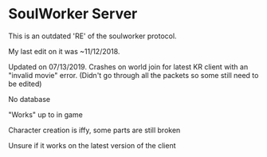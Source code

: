 # SoulWorker Server
This is an outdated 'RE' of the soulworker protocol.

My last edit on it was ~11/12/2018.

Updated on 07/13/2019. Crashes on world join for latest KR client with an "invalid movie" error.
(Didn't go through all the packets so some still need to be edited)

No database

"Works" up to in game

Character creation is iffy, some parts are still broken

Unsure if it works on the latest version of the client
